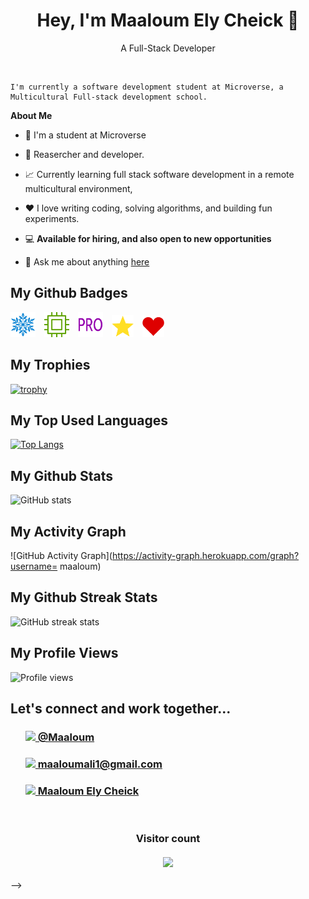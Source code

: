 <h1 align="center"> Hey, I'm Maaloum Ely Cheick 👋</h1>
<p align="center">A Full-Stack Developer</p>

<br />

    I'm currently a software development student at Microverse, a Multicultural Full-stack development school. 

**About Me**

- 🤠  I'm a student  at Microverse

- 💼 Reasercher and developer.

- 📈 Currently learning full stack software development in a remote multicultural environment, 

- ❤️ I love writing coding, solving algorithms, and building fun experiments.

- 💻 **Available for hiring, and also open to new opportunities**

- 💬 Ask me about anything [here](https://www.linkedin.com/in/ely-cheikh-maaloum-075a79135/)



## My Github Badges
<a href='https://archiveprogram.github.com/'><img src='https://raw.githubusercontent.com/acervenky/animated-github-badges/master/assets/acbadge.gif' width='40' height='40'></a> <a href='https://docs.github.com/en/developers'><img src='https://raw.githubusercontent.com/acervenky/animated-github-badges/master/assets/devbadge.gif' width='40' height='40'></a> <a href='https://github.com/pricing'><img src='https://raw.githubusercontent.com/acervenky/animated-github-badges/master/assets/pro.gif' width='40' height='40'></a> <a href='https://stars.github.com/'><img src='https://raw.githubusercontent.com/acervenky/animated-github-badges/master/assets/starbadge.gif' width='35' height='35'></a> <a href='https://docs.github.com/en/github/supporting-the-open-source-community-with-github-sponsors'><img src='https://raw.githubusercontent.com/acervenky/animated-github-badges/master/assets/sponsorbadge.gif' width='35' height='35'></a> 

## My Trophies
[![trophy](https://github-profile-trophy.vercel.app/?username=maaloum)](https://github.com/ryo-ma/github-profile-trophy)

## My Top Used Languages
[![Top Langs](https://github-readme-stats.vercel.app/api/top-langs/?username=maaloum)](https://github.com/anuraghazra/github-readme-stats)

## My Github Stats
![GitHub stats](https://github-readme-stats.vercel.app/api?username=maaloum-X&show_icons=true)  

## My Activity Graph
![GitHub Activity Graph](https://activity-graph.herokuapp.com/graph?username= maaloum)  

## My Github Streak Stats
![GitHub streak stats](https://github-readme-streak-stats.herokuapp.com/?user=maaloum)  

## My Profile Views
![Profile views](https://gpvc.arturio.dev/maaloum) 

<h2>Let's connect and work together...</h2>
<ul>
<h3><a href="https://www.linkedin.com/in/ely-cheikh-maaloum-075a79135/" target="_blank"><img src="https://user-images.githubusercontent.com/79658534/150798648-38f1ed89-848c-4e24-9395-c748b2adeff7.png" width="17px">  @Maaloum </a></h3> 
<h3><a href="maaloumali1@gmail.com"><img src="https://user-images.githubusercontent.com/79658534/155697385-9f83bc34-bd2a-4338-9394-c83ee8be9896.png" width="16px">   maaloumali1@gmail.com</a></h3>
<h3><a href="https://www.linkedin.com/in/ely-cheikh-maaloum-075a79135/"><img src="https://user-images.githubusercontent.com/79658534/155697061-56d45708-ad01-4ffc-9697-570007606fd3.png" width="18px"> Maaloum Ely Cheick </a></h3>
  
<!-- [![github-readme-twitter](https://github-readme-twitter.gazf.vercel.app/api?id=Stanmega89)](https://www.linkedin.com/in/ely-cheikh-maaloum-075a79135/) -->
</ul>
<br>
<h3 align="center"> 
  Visitor count<br><br>
  <img src="https://profile-counter.glitch.me/promzzykoncepts/count.svg" />
</h3>


-->
